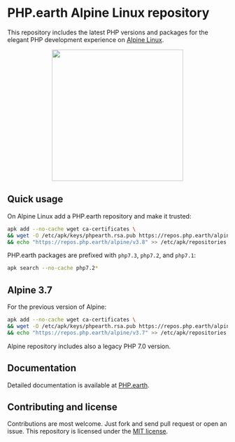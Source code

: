# PHP.earth Alpine Linux repository

This repository includes the latest PHP versions and packages for the elegant PHP
development experience on [Alpine Linux](https://alpinelinux.org/).

<div align="center">
  <img src="https://cdn.rawgit.com/phpearth/logo/master/svg/indigo.svg" width="300">
</div>

## Quick usage

On Alpine Linux add a PHP.earth repository and make it trusted:

```bash
apk add --no-cache wget ca-certificates \
&& wget -O /etc/apk/keys/phpearth.rsa.pub https://repos.php.earth/alpine/phpearth.rsa.pub \
&& echo "https://repos.php.earth/alpine/v3.8" >> /etc/apk/repositories
```

PHP.earth packages are prefixed with `php7.3`, `php7.2`, and `php7.1`:

```bash
apk search --no-cache php7.2*
```

## Alpine 3.7

For the previous version of Alpine:

```bash
apk add --no-cache wget ca-certificates \
&& wget -O /etc/apk/keys/phpearth.rsa.pub https://repos.php.earth/alpine/phpearth.rsa.pub \
&& echo "https://repos.php.earth/alpine/v3.7" >> /etc/apk/repositories
```

Alpine repository includes also a legacy PHP 7.0 version.

## Documentation

Detailed documentation is available at [PHP.earth](https://docs.php.earth/linux/alpine).

## Contributing and license

Contributions are most welcome. Just fork and send pull request or open an issue.
This repository is licensed under the
[MIT license](https://github.com/phpearth/alpine/blob/master/LICENSE).
